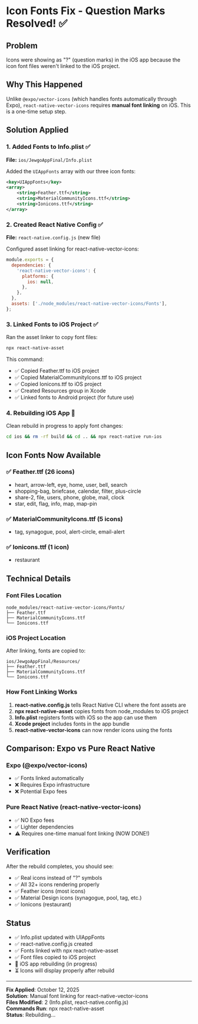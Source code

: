 # Icon Fonts Fix - Question Marks Resolved! ✅

## Problem
Icons were showing as "?" (question marks) in the iOS app because the icon font files weren't linked to the iOS project.

## Why This Happened
Unlike `@expo/vector-icons` (which handles fonts automatically through Expo), `react-native-vector-icons` requires **manual font linking** on iOS. This is a one-time setup step.

## Solution Applied

### 1. Added Fonts to Info.plist ✅
**File:** `ios/JewgoAppFinal/Info.plist`

Added the `UIAppFonts` array with our three icon fonts:
```xml
<key>UIAppFonts</key>
<array>
    <string>Feather.ttf</string>
    <string>MaterialCommunityIcons.ttf</string>
    <string>Ionicons.ttf</string>
</array>
```

### 2. Created React Native Config ✅
**File:** `react-native.config.js` (new file)

Configured asset linking for react-native-vector-icons:
```javascript
module.exports = {
  dependencies: {
    'react-native-vector-icons': {
      platforms: {
        ios: null,
      },
    },
  },
  assets: ['./node_modules/react-native-vector-icons/Fonts'],
};
```

### 3. Linked Fonts to iOS Project ✅
Ran the asset linker to copy font files:
```bash
npx react-native-asset
```

This command:
- ✅ Copied Feather.ttf to iOS project
- ✅ Copied MaterialCommunityIcons.ttf to iOS project
- ✅ Copied Ionicons.ttf to iOS project
- ✅ Created Resources group in Xcode
- ✅ Linked fonts to Android project (for future use)

### 4. Rebuilding iOS App 🔄
Clean rebuild in progress to apply font changes:
```bash
cd ios && rm -rf build && cd .. && npx react-native run-ios
```

## Icon Fonts Now Available

### ✅ Feather.ttf (26 icons)
- heart, arrow-left, eye, home, user, bell, search
- shopping-bag, briefcase, calendar, filter, plus-circle
- share-2, file, users, phone, globe, mail, clock
- star, edit, flag, info, map, map-pin

### ✅ MaterialCommunityIcons.ttf (5 icons)
- tag, synagogue, pool, alert-circle, email-alert

### ✅ Ionicons.ttf (1 icon)
- restaurant

## Technical Details

### Font Files Location
```
node_modules/react-native-vector-icons/Fonts/
├── Feather.ttf
├── MaterialCommunityIcons.ttf
└── Ionicons.ttf
```

### iOS Project Location
After linking, fonts are copied to:
```
ios/JewgoAppFinal/Resources/
├── Feather.ttf
├── MaterialCommunityIcons.ttf
└── Ionicons.ttf
```

### How Font Linking Works

1. **react-native.config.js** tells React Native CLI where the font assets are
2. **npx react-native-asset** copies fonts from node_modules to iOS project
3. **Info.plist** registers fonts with iOS so the app can use them
4. **Xcode project** includes fonts in the app bundle
5. **react-native-vector-icons** can now render icons using the fonts

## Comparison: Expo vs Pure React Native

### Expo (@expo/vector-icons)
- ✅ Fonts linked automatically
- ❌ Requires Expo infrastructure
- ❌ Potential Expo fees

### Pure React Native (react-native-vector-icons)
- ✅ NO Expo fees
- ✅ Lighter dependencies
- ⚠️ Requires one-time manual font linking (NOW DONE!)

## Verification

After the rebuild completes, you should see:
- ✅ Real icons instead of "?" symbols
- ✅ All 32+ icons rendering properly
- ✅ Feather icons (most icons)
- ✅ Material Design icons (synagogue, pool, tag, etc.)
- ✅ Ionicons (restaurant)

## Status

- ✅ Info.plist updated with UIAppFonts
- ✅ react-native.config.js created
- ✅ Fonts linked with npx react-native-asset
- ✅ Font files copied to iOS project
- 🔄 iOS app rebuilding (in progress)
- ⏳ Icons will display properly after rebuild

---

**Fix Applied**: October 12, 2025  
**Solution**: Manual font linking for react-native-vector-icons  
**Files Modified**: 2 (Info.plist, react-native.config.js)  
**Commands Run**: npx react-native-asset  
**Status**: Rebuilding...

